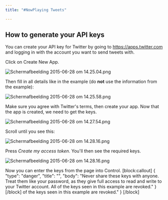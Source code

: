 ```yaml
---
title: "#NowPlaying Tweets"

---
```


## How to generate your API keys

You can create your API key for Twitter by going to https://apps.twitter.com and logging in with the account you want to send tweets with.

Click on Create New App.

![Schermafbeelding 2015-06-28 om 14.25.04.png](https://i.imgur.com/W6NUCVX.png)

Then fill in all details like in the example (do **not** use the information from the example):

![Schermafbeelding 2015-06-28 om 14.25.58.png](https://i.imgur.com/rAMCY8Q.png)

Make sure you agree with Twitter's terms, then create your app. Now that the app is created, we need to get the keys.

![Schermafbeelding 2015-06-28 om 14.27.54.png](https://i.imgur.com/YWMvBgS.png) 

Scroll until you see this:

![Schermafbeelding 2015-06-28 om 14.28.16.png](https://i.imgur.com/yATue1a.png) 

Press *Create my access token*. You'll then see the required keys.

![Schermafbeelding 2015-06-28 om 14.28.16.png](https://i.imgur.com/yATue1a.png) 

Now you can enter the keys from the page into Control.
[block:callout]
{
  "type": "danger",
  "title": "",
  "body": "Never share these keys with anyone. Treat them like your password, as they give full access to read and write to your Twitter account. All of the keys seen in this example are revoked."
}
[/block]
 of the keys seen in this example are revoked."
}
[/block]